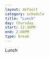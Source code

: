 ```yaml
---
layout: default
category: schedule
title: "Lunch"
day: thursday
start: 12:30PM
end: 2:00PM
type: break
---
```


Lunch
